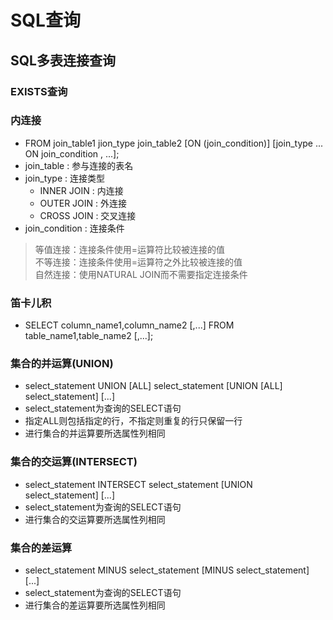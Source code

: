 <!--
 * @Author: Outsider
 * @Date: 2021-10-31 15:40:17
 * @LastEditors: Outsider
 * @LastEditTime: 2021-11-06 19:06:56
 * @Description: In User Settings Edit
 * @FilePath: \Notes\Oracle\Query.md
-->

# SQL查询

## SQL多表连接查询

### EXISTS查询


### 内连接
- FROM join_table1 jion_type join_table2 [ON (join_condition)] [join_type ... ON join_condition , ...];
- join_table : 参与连接的表名
- join_type : 连接类型
  - INNER JOIN : 内连接
  - OUTER JOIN : 外连接
  - CROSS JOIN : 交叉连接
- join_condition : 连接条件
> 等值连接：连接条件使用=运算符比较被连接的值  
> 不等连接：连接条件使用=运算符之外比较被连接的值  
> 自然连接：使用NATURAL JOIN而不需要指定连接条件  

### 笛卡儿积
- SELECT column_name1,column_name2 [,...] FROM table_name1,table_name2 [,...];

### 集合的并运算(UNION)
-  select_statement UNION [ALL] select_statement [UNION [ALL] select_statement] [...]
-  select_statement为查询的SELECT语句
-  指定ALL则包括指定的行，不指定则重复的行只保留一行
- 进行集合的并运算要所选属性列相同

### 集合的交运算(INTERSECT)
-  select_statement INTERSECT select_statement [UNION select_statement] [...]
-  select_statement为查询的SELECT语句
- 进行集合的交运算要所选属性列相同

### 集合的差运算
-  select_statement MINUS select_statement [MINUS select_statement] [...]
-  select_statement为查询的SELECT语句
- 进行集合的差运算要所选属性列相同